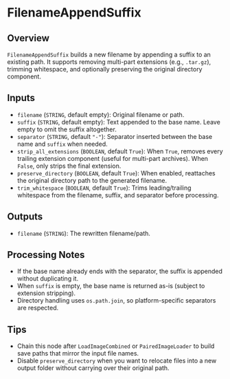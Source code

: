 # FilenameAppendSuffix


## Overview
`FilenameAppendSuffix` builds a new filename by appending a suffix to an existing path. It supports removing multi-part extensions (e.g., `.tar.gz`), trimming whitespace, and optionally preserving the original directory component.

## Inputs
- `filename` (`STRING`, default empty): Original filename or path.
- `suffix` (`STRING`, default empty): Text appended to the base name. Leave empty to omit the suffix altogether.
- `separator` (`STRING`, default `"-"`): Separator inserted between the base name and `suffix` when needed.
- `strip_all_extensions` (`BOOLEAN`, default `True`): When `True`, removes every trailing extension component (useful for multi-part archives). When `False`, only strips the final extension.
- `preserve_directory` (`BOOLEAN`, default `True`): When enabled, reattaches the original directory path to the generated filename.
- `trim_whitespace` (`BOOLEAN`, default `True`): Trims leading/trailing whitespace from the filename, suffix, and separator before processing.

## Outputs
- `filename` (`STRING`): The rewritten filename/path.

## Processing Notes
- If the base name already ends with the separator, the suffix is appended without duplicating it.
- When `suffix` is empty, the base name is returned as-is (subject to extension stripping).
- Directory handling uses `os.path.join`, so platform-specific separators are respected.

## Tips
- Chain this node after `LoadImageCombined` or `PairedImageLoader` to build save paths that mirror the input file names.
- Disable `preserve_directory` when you want to relocate files into a new output folder without carrying over their original path.
